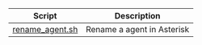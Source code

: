 | Script | Description |
|--|--|
| [rename_agent.sh](https://github.com/monobilisim/mono.sh/blob/main/monofon/rename_agent.sh) | Rename a agent in Asterisk |
